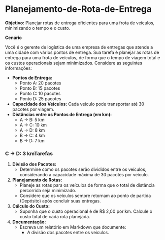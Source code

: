 # Planejamento-de-Rota-de-Entrega

**Objetivo:** Planejar rotas de entrega eficientes para uma frota de veículos, minimizando o tempo e o custo.

**Cenário**

Você é o gerente de logística de uma empresa de entregas que atende a uma cidade com vários pontos de entrega. Sua tarefa é planejar as rotas de entrega para uma frota de veículos, de forma que o tempo de viagem total e os custos operacionais sejam minimizados. Considere as seguintes informações:

- **Pontos de Entrega:**
  - Ponto A: 20 pacotes
  - Ponto B: 15 pacotes
  - Ponto C: 10 pacotes
  - Ponto D: 25 pacotes
- **Capacidade dos Veículos:** Cada veículo pode transportar até 30 pacotes por viagem.
- **Distâncias entre os Pontos de Entrega (em km):**
  - A -> B: 5 km
  - A -> C: 10 km
  - A -> D: 8 km
  - B -> C: 4 km
  - B -> D: 7 km

### C -> D: 3 kmTarefas

1. **Divisão dos Pacotes:**
    - Determine como os pacotes serão divididos entre os veículos, considerando a capacidade máxima de 30 pacotes por veículo.
2. **Planejamento de Rotas:**
    - Planeje as rotas para os veículos de forma que o total de distância percorrida seja minimizado.
    - Considere que os veículos sempre retornam ao ponto de partida (Depósito) após concluir suas entregas.
3. **Cálculo do Custo:**
    - Suponha que o custo operacional é de R$ 2,00 por km. Calcule o custo total de cada rota planejada.
4. **Documentação:**
    - Escreva um relatório em Markdown que documente:
        - A divisão dos pacotes entre os veículos.
